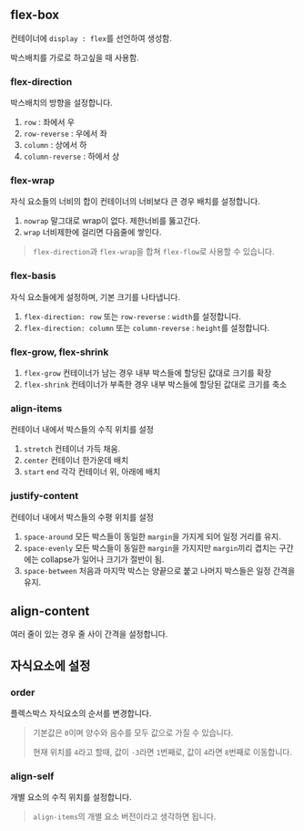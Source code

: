 ## flex-box
컨테이너에 `display : flex`를 선언하여 생성함.

박스배치를 가로로 하고싶을 때 사용함.

### flex-direction
박스배치의 방향을 설정합니다.
1. `row` : 좌에서 우
2. `row-reverse` : 우에서 좌
3. `column` : 상에서 하
4. `column-reverse` : 하에서 상

### flex-wrap
자식 요소들의 너비의 합이 컨테이너의 너비보다 큰 경우 배치를 설정합니다.
1. `nowrap` 말그대로 wrap이 없다. 제한너비를 뚫고간다.
2. `wrap` 너비제한에 걸리면 다음줄에 쌓인다.

> `flex-direction`과 `flex-wrap`을 합쳐 `flex-flow`로 사용할 수 있습니다.
   
### flex-basis
자식 요소들에게 설정하며, 기본 크기를 나타냅니다.
1. `flex-direction: row` 또는 `row-reverse` : `width`를 설정합니다.
2. `flex-direction: column` 또는 `column-reverse` : `height`를 설정합니다.

### flex-grow, flex-shrink
1. `flex-grow` 컨테이너가 남는 경우 내부 박스들에 할당된 값대로 크기를 확장
2. `flex-shrink` 컨테이너가 부족한 경우 내부 박스들에 할당된 값대로 크기를 축소

### align-items
컨테이너 내에서 박스들의 수직 위치를 설정
1. `stretch` 컨테이너 가득 채움.
2. `center` 컨테이너 한가운데 배치
3. `start` `end` 각각 컨테이너 위, 아래에 배치

### justify-content
컨테이너 내에서 박스들의 수평 위치를 설정
1. `space-around` 모든 박스들이 동일한 `margin`을 가지게 되어 일정 거리를 유지.
2. `space-evenly` 모든 박스들이 동일한 `margin`을 가지지만 `margin`끼리 겹치는 구간에는 collapse가 일어나 크기가 절반이 됨.
3. `space-between` 처음과 마지막 박스는 양끝으로 붙고 나머지 박스들은 일정 간격을 유지.

## align-content
여러 줄이 있는 경우 줄 사이 간격을 설정합니다.

## 자식요소에 설정
### order
플렉스박스 자식요소의 순서를 변경합니다.

>기본값은 `0`이며 양수와 음수를 모두 값으로 가질 수 있습니다.
>
>현재 위치를 `4`라고 할때, 값이 `-3`라면 `1`번째로, 값이 `4`라면 `8`번째로 이동합니다.

### align-self
개별 요소의 수직 위치를 설정합니다.
> `align-items`의 개별 요소 버전이라고 생각하면 됩니다.
